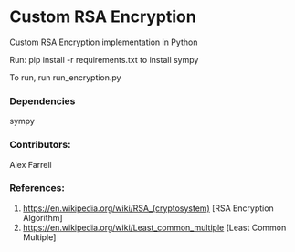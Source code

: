 # Custom RSA Encryption
Custom RSA Encryption implementation in Python 

Run: pip install -r requirements.txt to install sympy

To run, run run_encryption.py


### Dependencies
sympy

### Contributors:
Alex Farrell

### References:
1) https://en.wikipedia.org/wiki/RSA_(cryptosystem) [RSA Encryption Algorithm]
2) https://en.wikipedia.org/wiki/Least_common_multiple [Least Common Multiple]